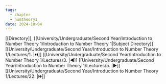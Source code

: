 ```yaml
---
tags:
  - chapter
  - numtheory1
date: 2024-10-04
---
```

[[Directory]], [[University/Undergraduate/Second Year/Introduction to Number Theory 1/Introduction to Number Theory 1|Subject Directory]]
[[University/Undergraduate/Second Year/Introduction to Number Theory 1/Lectures/1. |🞀🞀]] [[University/Undergraduate/Second Year/Introduction to Number Theory 1/Lectures/3. |◀]] [[University/Undergraduate/Second Year/Introduction to Number Theory 1/Lectures/5. |▶]] [[University/Undergraduate/Second Year/Introduction to Number Theory 1/Lectures/22. |🞂🞂]]
# 
## 
### 